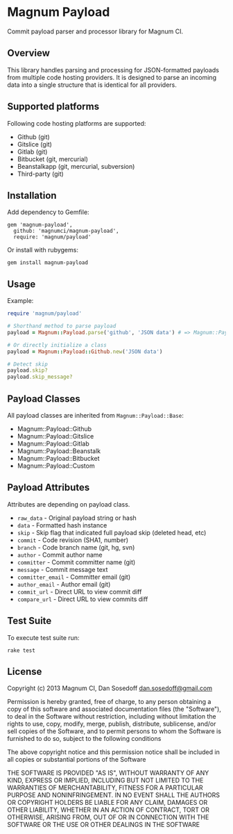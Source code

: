 # Magnum Payload

Commit payload parser and processor library for Magnum CI.

## Overview

This library handles parsing and processing for JSON-formatted payloads from 
multiple code hosting providers. It is designed to parse an incoming data into
a single structure that is identical for all providers.

## Supported platforms

Following code hosting platforms are supported:

- Github (git)
- Gitslice (git)
- Gitlab (git)
- Bitbucket (git, mercurial)
- Beanstalkapp (git, mercurial, subversion)
- Third-party (git)

## Installation

Add dependency to Gemfile:

```
gem 'magnum-payload', 
  github: 'magnumci/magnum-payload', 
  require: 'magnum/payload'
```

Or install with rubygems:

```
gem install magnum-payload
```

## Usage

Example:

```ruby
require 'magnum/payload'

# Shorthand method to parse payload
payload = Magnum::Payload.parse('github', 'JSON data') # => Magnum::Payload::Github

# Or directly initialize a class
payload = Magnum::Payload::Github.new('JSON data')

# Detect skip
payload.skip?
payload.skip_message?
```

## Payload Classes

All payload classes are inherited from `Magnum::Payload::Base`:

- Magnum::Payload::Github
- Magnum::Payload::Gitslice
- Magnum::Payload::Gitlab
- Magnum::Payload::Beanstalk
- Magnum::Payload::Bitbucket
- Magnum::Payload::Custom

## Payload Attributes

Attributes are depending on payload class.

- `raw_data`        - Original payload string or hash
- `data`            - Formatted hash instance
- `skip`            - Skip flag that indicated full payload skip (deleted head, etc)
- `commit`          - Code revision (SHA1, number)
- `branch`          - Code branch name (git, hg, svn)
- `author`          - Commit author name
- `committer`       - Commit committer name (git)
- `message`         - Commit message text
- `committer_email` - Committer email (git)
- `author_email`    - Author email (git)
- `commit_url`      - Direct URL to view commit diff
- `compare_url`     - Direct URL to view commits diff

## Test Suite

To execute test suite run:

```
rake test
```

## License

Copyright (c) 2013 Magnum CI, Dan Sosedoff <dan.sosedoff@gmail.com>

Permission is hereby granted, free of charge, to any person obtaining a copy of
this software and associated documentation files (the "Software"), to deal in
the Software without restriction, including without limitation the rights to
use, copy, modify, merge, publish, distribute, sublicense, and/or sell copies of
the Software, and to permit persons to whom the Software is furnished to do so,
subject to the following conditions

The above copyright notice and this permission notice shall be included in all
copies or substantial portions of the Software

THE SOFTWARE IS PROVIDED "AS IS", WITHOUT WARRANTY OF ANY KIND, EXPRESS OR
IMPLIED, INCLUDING BUT NOT LIMITED TO THE WARRANTIES OF MERCHANTABILITY, FITNESS
FOR A PARTICULAR PURPOSE AND NONINFRINGEMENT. IN NO EVENT SHALL THE AUTHORS OR
COPYRIGHT HOLDERS BE LIABLE FOR ANY CLAIM, DAMAGES OR OTHER LIABILITY, WHETHER
IN AN ACTION OF CONTRACT, TORT OR OTHERWISE, ARISING FROM, OUT OF OR IN
CONNECTION WITH THE SOFTWARE OR THE USE OR OTHER DEALINGS IN THE SOFTWARE